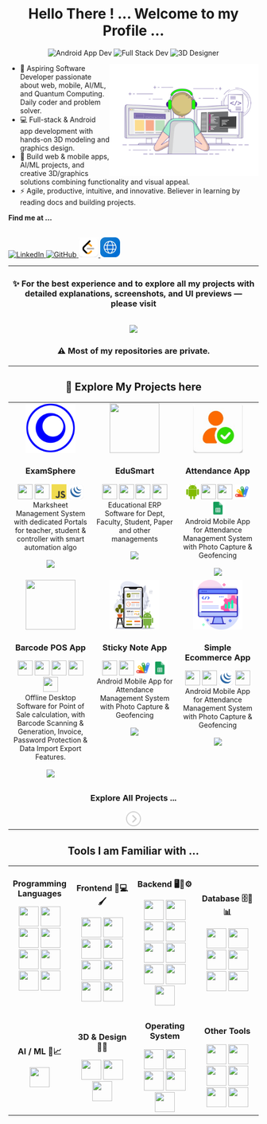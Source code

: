 <h1 align="center">Hello There ! ... Welcome to my Profile ... </h1>

<p align="center">
  <img src="https://img.shields.io/badge/-Android%20App%20Dev-16a34a?style=for-the-badge&logo=android&logoColor=white" alt="Android App Dev" />
  <img src="https://img.shields.io/badge/-Full%20Stack%20Software%20Developer-1d4ed8?style=for-the-badge&logo=visualstudiocode&logoColor=white" alt="Full Stack Dev" />
  <img src="https://img.shields.io/badge/-3D%20Graphics%20Designer-ea580c?style=for-the-badge&logo=blender&logoColor=white" alt="3D Designer" />
</p>


<img align="right" alt="Coding" width="300" src="https://raw.githubusercontent.com/devSouvik/devSouvik/master/gif3.gif">


- 🔭 Aspiring Software Developer passionate about web, mobile, AI/ML, and Quantum Computing. Daily coder and problem solver. 
- 💻 Full-stack & Android app development with hands-on 3D modeling and graphics design.
- 🤖 Build web & mobile apps, AI/ML projects, and creative 3D/graphics solutions combining functionality and visual appeal. 
- ⚡ Agile, productive, intuitive, and innovative. Believer in learning by reading docs and building projects.


<div align="">
<b>Find me at ... </b>
</div>
<br>
<p align="">
  <a href="https://www.linkedin.com/in/agneee/" target="_blank">
    <img src="https://skillicons.dev/icons?i=linkedin" width="40" height="40" alt="LinkedIn" />
  </a>
  <a href="https://github.com/FireStackDev" target="_blank">
    <img src="https://skillicons.dev/icons?i=github" width="40" height="40" alt="GitHub" />
  </a>
  <a href="https://leetcode.com/u/fire_stack_dev/" target="_blank">
    <img src="assets/leetcode.png" width="40" height="40" alt="LeetCode" />
  </a>
  <a href="https://agni-dev.vercel.app/" target="_blank">
    <img src="assets/website.png" width="40" height="40" alt="YouTube" />
  </a>
</p>

<table align="center">
  <tr>
    <td align="center">
      <h3>
        ✨ For the best experience and to explore all my projects with detailed explanations, screenshots, and UI previews — please visit
      </h3>
      <br>
      <a href="https://agni-dev.vercel.app/" target="_blank">
        <img src="https://img.shields.io/badge/My Portfolio Site-16a34a?style=for-the-badge&logoColor=white" />
      </a>
      <br>
      <h3 face="Segoe UI, Tahoma, Verdana, sans-serif" size="6">
        ⚠️ Most of my repositories are <b>private</b>.
      </h3>
    </td>
  </tr>
</table>


<h2 align="center">
🚀 Explore My Projects here 
</h2>

<table width="100%" align="center" >
  <tr width="100%">
    <td align="center" valign="top" width="400" >
      <img src="projects/examsphere/logo.png" width="100" height="100" />
      <h3 >ExamSphere</h3>
      <img src="https://skillicons.dev/icons?i=php" width="30" height="30">
      <img src="https://skillicons.dev/icons?i=bootstrap" width="30" height="30">
      <img src="icons/js.png" width="30" height="30">
      <img src="icons/jquery.png" width="30" height="30">
      <div>
      Marksheet Management System with dedicated Portals for teacher, student & controller with smart automation algo
      </div>
      <br>
      <a href="projects/examsphere/readme.md">
        <img src="https://img.shields.io/badge/Know More-16a34a?style=for-the-badge&logoColor=white" />
      </a>
    </td>
    <td align="center" valign="top">
          <img src="assets/project_2.jpg" width="100" height="100" /><br>
          <h3 size="6">EduSmart</h3>
          <img src="https://skillicons.dev/icons?i=next" width="30" height="30">
          <img src="https://skillicons.dev/icons?i=mui" width="30" height="30">
          <img src="https://skillicons.dev/icons?i=django" width="30" height="30">
          <img src="https://skillicons.dev/icons?i=tailwind" width="30" height="30">
          <!-- <img src="icons/shadcn.png" width="30" height="30"> -->
          <div>
          Educational ERP Software for Dept, Faculty, Student, Paper and other managements
          </div>
          <br>
      <a href="projects/smart_education">
          <img src="https://img.shields.io/badge/Know More-16a34a?style=for-the-badge&logoColor=white" />
      </a>
    </td>
    <td align="center" valign="top" width="400" >
      <img src="projects/attendance app/icon.jpg" width="100" height="100"/><br>
      <h3 size="6"> 
      Attendance App
      </h3>
      <img src="icons/android.png" height="30"> 
      <img src="https://skillicons.dev/icons?i=kotlin" width="30" height="30">
      <img src="https://skillicons.dev/icons?i=gcp" width="30" height="30">
      <img src="icons/appscript.png" width="30" height="30">
      <img src="icons/sheets.webp" width="30" height="30">
      <div>
      Android Mobile App for Attendance Management System with Photo Capture & Geofencing
      </div>
      <br>
      <a href="projects/smart_education">
        <img src="https://img.shields.io/badge/Know More-16a34a?style=for-the-badge&logoColor=white" />
      </a>
    </td>
    
  </tr>
  <tr>
  <td align="center" valign="top" width="400" >
      <img src="projects/barcode_pos/favicon.ico" width="100" height="100" />
      <br>
      <h3 size="6">Barcode POS App</h3>
      <img src="https://skillicons.dev/icons?i=windows" width="30" height="30">
      <img src="https://skillicons.dev/icons?i=electron" width="30" height="30">
      <img src="https://skillicons.dev/icons?i=sqlite" width="30" height="30">
      <img src="https://skillicons.dev/icons?i=js" width="30" height="30">
      <img src="https://skillicons.dev/icons?i=html" width="30" height="30">
      <div>
      Offline Desktop Software for Point of Sale calculation, with Barcode Scanning & Generation, Invoice, Password Protection & Data Import Export Features.
      </div>
      <br>
      <a href="projects/smart_education">
        <img src="https://img.shields.io/badge/Know More-16a34a?style=for-the-badge&logoColor=white" />
      </a>
    </td>
  <td align="center" valign="top" width="400" >
  <img src="assets/android_project_4.png" width="100" height="100" />
      <br>
      <h3 size="6">Sticky Note App</h3>
      <img src="https://skillicons.dev/icons?i=kotlin" width="30" height="30">
      <img src="https://skillicons.dev/icons?i=gcp" width="30" height="30">
      <img src="icons/appscript.png" width="30" height="30">
      <img src="icons/sheets.webp" width="30" height="30">
      <div>  
        Android Mobile App for Attendance Management System with Photo Capture & Geofencing
      </div>
      <br>
      <a href="projects/smart_education">
        <img src="https://img.shields.io/badge/Know More-16a34a?style=for-the-badge&logoColor=white" />
      </a>
  </td>
  <td align="center" valign="top" width="400" >
  <img src="assets/web_project.png" width="100" height="100" />
      <br>
      <h3 size="6">Simple Ecommerce App</h3>
      <img src="https://skillicons.dev/icons?i=django" width="30" height="30">
      <img src="https://skillicons.dev/icons?i=bootstrap" width="30" height="30">
      <img src="icons/jquery.png" width="30" height="30">
      <img src="https://skillicons.dev/icons?i=sqlite" width="30" height="30">
      <div>
      Android Mobile App for Attendance Management System with Photo Capture & Geofencing
      </div>
      <br>
      <a href="projects/smart_education">
        <img src="https://img.shields.io/badge/Know More-16a34a?style=for-the-badge&logoColor=white" />
      </a>
  </td>
  </tr>
  <tr>
  <td colspan="3" align="center" valign="center">
    <h3>
    Explore All Projects ... 
    </h3>
    <img src="icons/circle-right-arrow.png" width="30" />
  </td>
  </tr>
</table>

<h2 align="center">
  Tools I am Familiar with ...
</h2>

<table width="100%" align="center">
  <tr>
    <td align="center" width="25%" valign="top">
      <h3>Programming Languages</h3>
      <img src="https://skillicons.dev/icons?i=java" width="40" height="40" />
      <img src="https://skillicons.dev/icons?i=python" width="40" height="40" />
      <img src="https://skillicons.dev/icons?i=c" width="40" height="40" />
      <img src="https://skillicons.dev/icons?i=cpp" width="40" height="40" />
      <img src="https://skillicons.dev/icons?i=kotlin" width="40" height="40" />
      <img src="https://skillicons.dev/icons?i=php" width="40" height="40" />
      <img src="https://skillicons.dev/icons?i=bash" width="40" height="40" />
      <img src="https://skillicons.dev/icons?i=dart" width="40" height="40" />
    </td>
    <td align="center" width="25%">
      <h3>Frontend 🎨💻🖌️</h3>
      <img src="https://skillicons.dev/icons?i=html" width="40" height="40" />
      <img src="https://skillicons.dev/icons?i=css" width="40" height="40" />
      <img src="https://skillicons.dev/icons?i=js" width="40" height="40" />
      <img src="https://skillicons.dev/icons?i=bootstrap" width="40" height="40" />
      <img src="https://skillicons.dev/icons?i=tailwind" width="40" height="40" />
      <img src="https://skillicons.dev/icons?i=jquery" width="40" height="40" />
      <img src="https://skillicons.dev/icons?i=flutter" width="40" height="40" />
      <img src="https://skillicons.dev/icons?i=react" width="40" height="40" />
    </td>
    <td align="center" width="25%">
      <h3>Backend 🖥️🔧⚙️</h3>
      <img src="https://skillicons.dev/icons?i=django" width="40" height="40" />
      <img src="https://skillicons.dev/icons?i=php" width="40" height="40" />
      <img src="https://skillicons.dev/icons?i=nodejs" width="40" height="40" />
      <img src="https://skillicons.dev/icons?i=express" width="40" height="40" />
      <img src="https://skillicons.dev/icons?i=nextjs" width="40" height="40" />
      <img src="https://skillicons.dev/icons?i=kotlin" width="40" height="40" />
      <img src="https://skillicons.dev/icons?i=gcp" width="40" height="40" />
      <img src="https://skillicons.dev/icons?i=flask" width="40" height="40" />
      <img src="https://skillicons.dev/icons?i=wordpress" width="40" height="40" />
    </td>
    <td align="center" width="25%">
      <h3>Database 🗄️💾📊</h3>
      <img src="https://skillicons.dev/icons?i=mysql" width="40" height="40" />
      <img src="https://skillicons.dev/icons?i=postgres" width="40" height="40" />
      <img src="https://skillicons.dev/icons?i=mongodb" width="40" height="40" />
      <img src="https://skillicons.dev/icons?i=sqlite" width="40" height="40" />
      <img src="https://skillicons.dev/icons?i=firebase" width="40" height="40" />
      <img src="https://skillicons.dev/icons?i=supabase" width="40" height="40" />
    </td>
  </tr>
  <tr>
    <td align="center" width="25%">
      <h3>AI / ML 🤖📈</h3>
      <img src="https://skillicons.dev/icons?i=sklearn" width="40" height="40" />
    </td>
    <td align="center" width="25%">
      <h3>3D & Design 🍩🎨</h3>
      <img src="https://skillicons.dev/icons?i=blender" width="40" height="40" />
      <img src="https://skillicons.dev/icons?i=photoshop" width="40" height="40" />
      <img src="https://skillicons.dev/icons?i=pr" width="40" height="40" />
    </td>
    <td align="center" width="25%">
      <h3>Operating System</h3>
      <img src="https://skillicons.dev/icons?i=ubuntu" width="40" height="40" />
      <img src="https://skillicons.dev/icons?i=kali" width="40" height="40" />
      <img src="https://skillicons.dev/icons?i=debian" width="40" height="40" />
      <img src="https://skillicons.dev/icons?i=linux" width="40" height="40" />
      <img src="https://skillicons.dev/icons?i=windows" width="40" height="40" />
    </td>
    <td align="center" width="25%">
      <h3>Other Tools</h3>
      <img src="https://skillicons.dev/icons?i=docker" width="40" height="40" />
      <img src="https://skillicons.dev/icons?i=git" width="40" height="40" />
      <img src="https://skillicons.dev/icons?i=github" width="40" height="40" />
      <img src="https://skillicons.dev/icons?i=netlify" width="40" height="40" />
      <img src="https://skillicons.dev/icons?i=postman" width="40" height="40" />
      <img src="https://skillicons.dev/icons?i=vercel" width="40" height="40" />
    </td>
  </tr>
</table>



<!--
# 📊GitHub Stats :
<table align="center">
<tr>
<td><img src="https://github-readme-stats.vercel.app/api?username=FireStackDev&theme=dark&hide_border=false&include_all_commits=true&count_private=true" />
</td>
<td>

 <img src="https://nirzak-streak-stats.vercel.app/?user=FireStackDev&theme=dark&hide_border=false"/>

</td>
</tr>
</table>
-->
